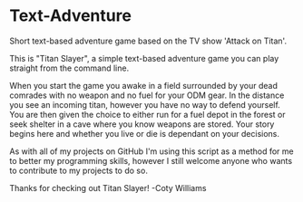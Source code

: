 # Text-Adventure
Short text-based adventure game based on the TV show 'Attack on Titan'.

This is "Titan Slayer", a simple text-based adventure game you can play straight from the command line.  

When you start the game you awake in a field surrounded by your dead comrades with no weapon and no fuel for your ODM gear. In the distance you see an incoming titan, however you have no way to defend yourself.  You are then given the choice to either run for a fuel depot in the forest or seek shelter in a cave where you know weapons are stored.  Your story begins here and whether you live or die is dependant on your decisions.

As with all of my projects on GitHub I'm using this script as a method for me to better my programming skills, however I still welcome anyone who wants to contribute to my projects to do so.

Thanks for checking out Titan Slayer! -Coty Williams
